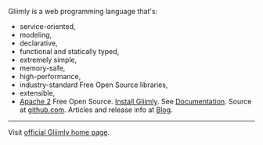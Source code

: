 Gliimly is a web programming language that's:
* service\-oriented, 
* modeling, 
* declarative, 
* functional and statically typed, 
* extremely simple,
* memory\-safe, 
* high\-performance,
* industry\-standard Free Open Source libraries,
* extensible,
* [Apache 2](http://gliimly.github.io//license.html) Free Open Source\.
[Install Gliimly](http://gliimly.github.io//install.html)\. See [Documentation](http://gliimly.github.io//documentation.html)\. Source at [github\.com](https://github.com/gliimly/gliimly)\. Articles and release info at [Blog](https://gliimly.blogspot.com/)\.
---
Visit [official Gliimly home page](http://gliimly.github.io).

